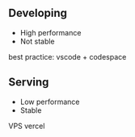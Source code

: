 ## Developing
- High performance
- Not stable

best practice: vscode + codespace

## Serving
- Low performance
- Stable

VPS
vercel